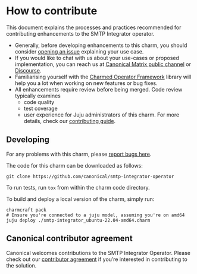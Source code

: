 # How to contribute

This document explains the processes and practices recommended for contributing enhancements to the SMTP Integrator operator.

* Generally, before developing enhancements to this charm, you should consider [opening an issue](https://github.com/canonical/smtp-integrator-operator/issues) explaining your use case.
* If you would like to chat with us about your use-cases or proposed implementation, you can reach us at [Canonical Matrix public channel](https://matrix.to/#/#charmhub-charmdev:ubuntu.com) or [Discourse](https://discourse.charmhub.io/).
* Familiarising yourself with the [Charmed Operator Framework](https://juju.is/docs/sdk) library will help you a lot when working on new features or bug fixes.
* All enhancements require review before being merged. Code review typically examines
  * code quality
  * test coverage
  * user experience for Juju administrators of this charm.
For more details, check our [contributing guide](https://github.com/canonical/is-charms-contributing-guide/blob/main/CONTRIBUTING.md).

## Developing

For any problems with this charm, please [report bugs here](https://github.com/canonical/smtp-integrator-operator/issues).

The code for this charm can be downloaded as follows:

```
git clone https://github.com/canonical/smtp-integrator-operator
```

To run tests, run `tox` from within the charm code directory.

To build and deploy a local version of the charm, simply run:

```
charmcraft pack
# Ensure you're connected to a juju model, assuming you're on amd64
juju deploy ./smtp-integrator_ubuntu-22.04-amd64.charm
```

## Canonical contributor agreement

Canonical welcomes contributions to the SMTP Integrator Operator. Please check out our [contributor agreement](https://ubuntu.com/legal/contributors) if you’re interested in contributing to the solution.
